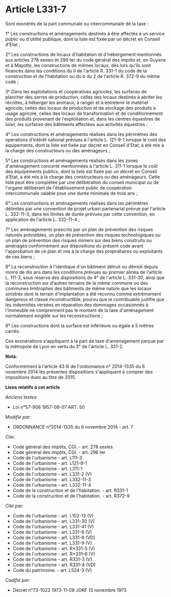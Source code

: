 # Article L331-7

Sont exonérés de la part communale ou intercommunale de la taxe : 

1° Les constructions et aménagements destinés à être affectés à un service public ou d'utilité publique, dont la liste est
fixée par un décret en Conseil d'Etat ; 

2° Les constructions de locaux d'habitation et d'hébergement mentionnés aux articles 278 sexies et 296 ter du code général
des impôts et, en Guyane et à Mayotte, les constructions de mêmes locaux, dès lors qu'ils sont financés dans les conditions
du II de l'article R. 331-1 du code de la construction et de l'habitation ou du b du 2 de l'article R. 372-9 du même code ; 

3° Dans les exploitations et coopératives agricoles, les surfaces de plancher des serres de production, celles des locaux
destinés à abriter les récoltes, à héberger les animaux, à ranger et à entretenir le matériel agricole, celles des locaux de
production et de stockage des produits à usage agricole, celles des locaux de transformation et de conditionnement des
produits provenant de l'exploitation et, dans les centres équestres de loisir, les surfaces des bâtiments affectées aux
activités équestres ; 

4° Les constructions et aménagements réalisés dans les périmètres des opérations d'intérêt national prévues à l'article L.
121-9-1 lorsque le coût des équipements, dont la liste est fixée par décret en Conseil d'Etat, a été mis à la charge des
constructeurs ou des aménageurs ; 

5° Les constructions et aménagements réalisés dans les zones d'aménagement concerté mentionnées à l'article L. 311-1 lorsque
le coût des équipements publics, dont la liste est fixée par un décret en Conseil d'Etat, a été mis à la charge des
constructeurs ou des aménageurs. Cette liste peut être complétée par une délibération du conseil municipal ou de l'organe
délibérant de l'établissement public de coopération intercommunale valable pour une durée minimale de trois ans ; 

6° Les constructions et aménagements réalisés dans les périmètres délimités par une convention de projet urbain partenarial
prévue par l'article L. 332-11-3, dans les limites de durée prévues par cette convention, en application de l'article L.
332-11-4 ; 

7° Les aménagements prescrits par un plan de prévention des risques naturels prévisibles, un plan de prévention des risques
technologiques ou un plan de prévention des risques miniers sur des biens construits ou aménagés conformément aux
dispositions du présent code avant l'approbation de ce plan et mis à la charge des propriétaires ou exploitants de ces
biens ; 

8° La reconstruction à l'identique d'un bâtiment détruit ou démoli depuis moins de dix ans dans les conditions prévues au
premier alinéa de l'article L. 111-3, sous réserve des dispositions du 4° de l'article L. 331-30, ainsi que la reconstruction
sur d'autres terrains de la même commune ou des communes limitrophes des bâtiments de même nature que les locaux sinistrés
dont le terrain d'implantation a été reconnu comme extrêmement dangereux et classé inconstructible, pourvu que le
contribuable justifie que les indemnités versées en réparation des dommages occasionnés à l'immeuble ne comprennent pas le
montant de la taxe d'aménagement normalement exigible sur les reconstructions ; 

9° Les constructions dont la surface est inférieure ou égale à 5 mètres carrés. 

Ces exonérations s'appliquent à la part de taxe d'aménagement perçue par la métropole de Lyon en vertu du 3° de l'article L.
331-2.

**Nota:**

Conformément à l'article 43 III de l'ordonnance n° 2014-1335 du 6 novembre 2014 les présentes dispositions s'appliquent à
compter des impositions dues au titre de 2015.

**Liens relatifs à cet article**

_Anciens textes_:

  - Loi n°57-908 1957-08-07 ART. 50

_Modifié par_:

  - ORDONNANCE n°2014-1335 du 6 novembre 2014 - art. 7

_Cite_:

  - Code général des impôts, CGI. - art. 278 sexies
  - Code général des impôts, CGI. - art. 296 ter
  - Code de l'urbanisme - art. L111-3
  - Code de l'urbanisme - art. L121-9-1
  - Code de l'urbanisme - art. L311-1
  - Code de l'urbanisme - art. L331-2 (V)
  - Code de l'urbanisme - art. L332-11-3
  - Code de l'urbanisme - art. L332-11-4
  - Code de la construction et de l'habitation. - art. R331-1
  - Code de la construction et de l'habitation. - art. R372-9

_Cité par_:

  - Code de l'urbanisme - art. L102-13 (V)
  - Code de l'urbanisme - art. L331-30 (V)
  - Code de l'urbanisme - art. L331-41 (V)
  - Code de l'urbanisme - art. L331-6 (V)
  - Code de l'urbanisme - art. L331-8 (VD)
  - Code de l'urbanisme - art. L331-9 (V)
  - Code de l'urbanisme - art. R*331-5 (V)
  - Code de l'urbanisme - art. R*331-6 (V)
  - Code de l'urbanisme - art. R331-3 (V)
  - Code de l'urbanisme - art. R331-4 (VD)
  - Code du patrimoine. - art. L524-3 (V)

_Codifié par_:

  - Décret n°73-1022 1973-11-08 JORF 13 novembre 1973
